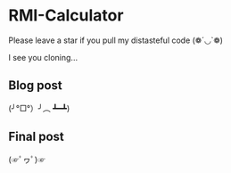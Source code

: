 # RMI-Calculator

Please leave a star if you pull my distasteful code (❁´◡`❁)

I see you cloning...

## Blog post
(╯°□°）╯︵ ┻━┻)

## Final post
(☞ﾟヮﾟ)☞